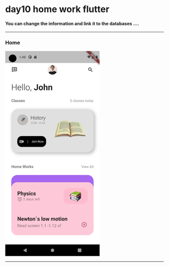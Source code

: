 

 <h1> day10 home work flutter</h1>  
 

 
<h4> You can change the information and link it to the databases ....</h4>


<hr>


<h3>Home</h3> 


<img src="https://github.com/abenkoula71/day10-home-work-flutter/blob/main/Screenshot_1680313691.png" width="300" /> 


<hr>
